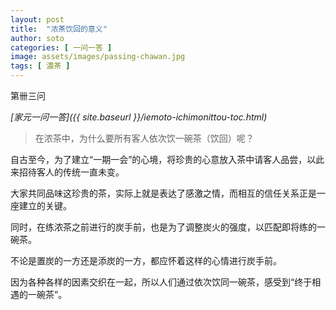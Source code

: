 ```yaml
---
layout: post
title:  "浓茶饮回的意义"
author: soto
categories: [ 一问一答 ]
image: assets/images/passing-chawan.jpg
tags: [ 濃茶 ]
---
```


第卌三问

*[家元一问一答]({{ site.baseurl }}/iemoto-ichimonittou-toc.html)*

> 在浓茶中，为什么要所有客人依次饮一碗茶（饮回）呢？

自古至今，为了建立“一期一会”的心境，将珍贵的心意放入茶中请客人品尝，以此来招待客人的传统一直未变。

大家共同品味这珍贵的茶，实际上就是表达了感激之情，而相互的信任关系正是一座建立的关键。

同时，在练浓茶之前进行的炭手前，也是为了调整炭火的强度，以匹配即将练的一碗茶。

不论是置炭的一方还是添炭的一方，都应怀着这样的心情进行炭手前。

因为各种各样的因素交织在一起，所以人们通过依次饮同一碗茶，感受到“终于相遇的一碗茶”。
